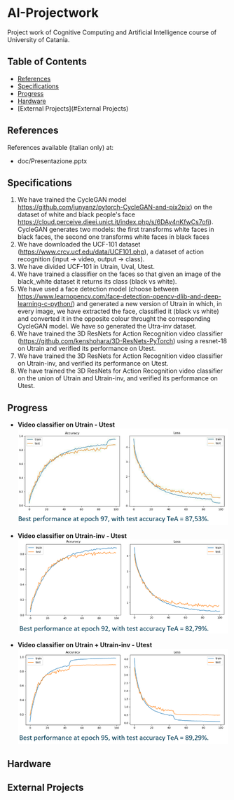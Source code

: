 # AI-Projectwork
Project work of Cognitive Computing and Artificial Intelligence course of University of Catania.


## Table of Contents
- [References](#References)
- [Specifications](#Specifications)
- [Progress](#Progress)
- [Hardware](#Hardware)
- [External Projects](#External Projects)


## References
References available (italian only) at:
- doc/Presentazione.pptx


## Specifications
1. We have trained the CycleGAN model https://github.com/junyanz/pytorch-CycleGAN-and-pix2pix) on the dataset of white and black people's face https://cloud.perceive.dieei.unict.it/index.php/s/6DAy4nKfwCs7ofi). CycleGAN generates two models: the first transforms white faces in black faces, the second one transforms white faces in black faces
2. We have downloaded the UCF-101 dataset (https://www.crcv.ucf.edu/data/UCF101.php), a dataset of action recognition (input -> video, output -> class).
3. We have divided UCF-101 in Utrain, Uval, Utest.
4. We have trained a classifier on the faces so that given an image of the black_white dataset it returns its class (black vs white).
5. We have used a face detection model (choose between https://www.learnopencv.com/face-detection-opencv-dlib-and-deep-learning-c-python/) and generated a new version of Utrain in which, in every image, we have extracted the face, classified it (black vs white) and converted it in the opposite colour throught the corresponding CycleGAN model. We have so generated the Utra-inv dataset.
6. We have trained the 3D ResNets for Action Recognition video classifier (https://github.com/kenshohara/3D-ResNets-PyTorch) using a resnet-18 on Utrain and verified its performance on Utest.
7. We have trained the 3D ResNets for Action Recognition video classifier on Utrain-inv, and verified its performance on Utest.
8. We have trained the 3D ResNets for Action Recognition video classifier on the union of Utrain and Utrain-inv, and verified its performance on Utest.


## Progress
- **Video classifier on Utrain - Utest**
![progress](progress/video_classifier/std/resume.png)

- **Video classifier on Utrain-inv - Utest**
![progress](progress/video_classifier/inv/resume.png)

- **Video classifier on Utrain + Utrain-inv - Utest**
![progress](progress/video_classifier/mrg/resume.png)

## Hardware


## External Projects
